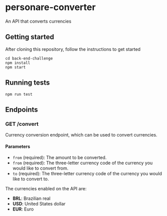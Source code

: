 # personare-converter

An API that converts currencies

## Getting started

After cloning this repository, follow the instructions to get started

 ```
cd back-end-challenge
npm install
npm start
```

## Running tests

 ```
npm run test
```

## Endpoints

### GET /convert

Currency conversion endpoint, which can be used to convert currencies.

#### Parameters

* `from` (required): The amount to be converted.
* `from` (required): The three-letter currency code of the currency you would like to convert from.
* `to` (required): The three-letter currency code of the currency you would like to convert to.

The currencies enabled on the API are:

- **BRL**: Brazilian real
- **USD**: United States dollar
- **EUR**: Euro